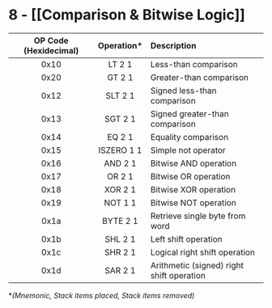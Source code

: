 # 8 - [[Comparison & Bitwise Logic]]


| OP Code (Hexidecimal) | Operation* | Description | 
|:-:|:-:|:-|
|0x10|LT 2 1|Less-than comparison|
|0x20|GT 2 1|Greater-than comparison|
|0x12|SLT 2 1|Signed less-than comparison|
|0x13|SGT 2 1|Signed greater-than comparison|
|0x14|EQ 2 1|Equality comparison|
|0x15|ISZERO 1 1|Simple not operator|
|0x16|AND 2 1|Bitwise AND operation|
|0x17|OR 2 1|Bitwise OR operation|
|0x18|XOR 2 1|Bitwise XOR operation|
|0x19|NOT 1 1|Bitwise NOT operation|
|0x1a|BYTE 2 1|Retrieve single byte from word|
|0x1b|SHL 2 1|Left shift operation|
|0x1c|SHR 2 1|Logical right shift operation|
|0x1d|SAR 2 1|Arithmetic (signed) right shift operation|

**(Mnemonic, Stack items placed, Stack items removed)* 

